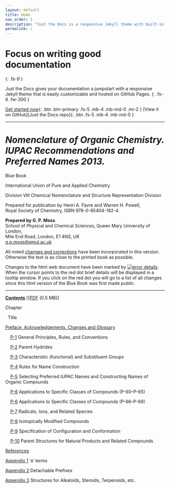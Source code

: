 ```yaml
---
layout: default
title: Home
nav_order: 1
description: "Just the Docs is a responsive Jekyll theme with built-in search that is easily customizable and hosted on GitHub Pages."
permalink: /
---
```


# Focus on writing good documentation
{: .fs-9 }

Just the Docs gives your documentation a jumpstart with a responsive Jekyll theme that is easily customizable and hosted on GitHub Pages.
{: .fs-6 .fw-300 }

[Get started now](#getting-started){: .btn .btn-primary .fs-5 .mb-4 .mb-md-0 .mr-2 }
[View it on GitHub][Just the Docs repo]{: .btn .fs-5 .mb-4 .mb-md-0 }

---

**_Nomenclature of Organic Chemistry. IUPAC Recommendations and Preferred Names 2013._**
========================================================================================

Blue Book   

International Union of Pure and Applied Chemistry

Division VIII Chemical Nomenclature and Structure Representation Division

Prepared for publication by Henri A. Favre and Warren H. Powell,  
Royal Society of Chemistry, ISBN 978-0-85404-182-4

**Prepared by G. P. Moss**  
School of Physical and Chemical Sciences, Queen Mary University of London,  
Mile End Road, London, E1 4NS, UK  
[g.p.moss@qmul.ac.uk](mailto:g.p.moss@qmul.ac.uk)

All noted [changes and corrections](https://iupac.qmul.ac.uk/bibliog/BBerrors.html) have been incorporated in this version. Otherwise the text is as close to the printed book as possible.

Changes to the html web document have been marked by [![error details](Blue%20Book_files/ALTER.GIF "click for list of details")](https://iupac.qmul.ac.uk/BlueBook/changes.html). When the cursor points to the red dot brief details will be displayed in a tooltip window. If you click on the red dot you will go to a list of all changes since this html version of the Blue Book was first made public.

* * *

**[Contents](https://iupac.qmul.ac.uk/BlueBook/contents.html)** \[([PDF](https://iupac.qmul.ac.uk/BlueBook/PDF/contents.pdf) (0.5 MB)\]

Chapter

  Title

[Preface, Acknowledgements, Changes and Glossary](https://iupac.qmul.ac.uk/BlueBook/P0.html)

    [P-1](1.md) General Principles, Rules, and Conventions
    
    [P-2](/1.md) Parent Hydrides

    [P-3](/1) Characteristic (functional) and Substituent Groups

    [P-4]() Rules for Name Construction

    [P-5]() Selecting Preferred IUPAC Names and Constructing Names of Organic Compounds

    [P-6]() Applications to Specific Classes of Compounds (P-60–P-65)

    [P-6]() Applications to Specific Classes of Compounds (P-66–P-69)

    [P-7]() Radicals, Ions, and Related Species

    [P-8]() Isotopically Modified Compounds

    [P-9](https://iupac.qmul.ac.uk/BlueBook/P9.html) Specification of Configuration and Conformation

    [P-10](https://iupac.qmul.ac.uk/BlueBook/P10.html) Parent Structures for Natural Products and Related Compounds

[References](https://iupac.qmul.ac.uk/BlueBook/refs.html)

[Appendix 1](https://iupac.qmul.ac.uk/BlueBook/Papp1.html) ‘a’ terms

[Appendix 2](https://iupac.qmul.ac.uk/BlueBook/Papp2.html) Detachable Prefixes

[Appendix 3](https://iupac.qmul.ac.uk/BlueBook/Papp3.html) Structures for Alkaloids, Steroids, Terpenoids, etc.

